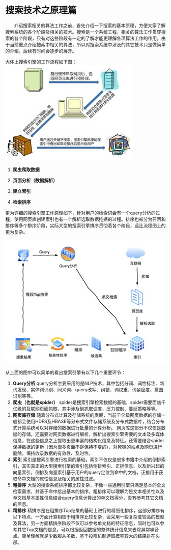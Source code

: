 # 搜索技术之原理篇

&nbsp;&nbsp;&nbsp;&nbsp;&nbsp;&nbsp;&nbsp;介绍搜索相关的算法工作之前，首先介绍一下搜索的基本原理，方便大家了解搜索系统的各个阶段及相关的技术。搜索是一个系统工程，相关的算法工作贯穿搜索的各个阶段，只有对这些阶段有一定的了解才能更理解各项算法工作的作用。由于当前重点介绍搜索中相关的算法，所以对搜索系统中涉及的其它技术只是做简单的介绍，后续有时间会逐步的展开。

大体上搜索引擎的工作流程如下图：
![搜索引擎原理](/assets/搜索引擎原理.jpg)

1. **爬虫爬取数据**

2. **页面分析（数据解析）**

3. **建立索引**

4. **检索排序**


更为详细的搜索引擎工作原理如下，针对用户的检索词会有一个query分析的过程，使用网页库创建索引也有一个解析选取数据挖掘的过程。排序也被分为召回和排序等多个排序阶段，实际大型的搜索引擎排序贯彻着各个阶段，远比流程图上的更为复杂。

![检索流程](/assets/检索流程.png)

从上面的图中可以简单的看出搜索引擎有以下几个重要环节：

1. **Query分析**
   query分析主要采用的是NLP技术，其中包括分词、词性标注、新词发现、实体词识别、同义词、query改写、纠错、词权重、词紧密度、意图识别等等。
2. **爬虫（也就是spider）**
   spider是搜索引擎检索数据的基础，spider需要面临千亿级的互联网页面抓取，其中涉及到抓取调度、压力控制、蔓延策略等等。
3. **网页库存储**
   随着分布式计算及存储系统的发展，当前千亿级网页数据的存储一般都会使用HDFS及HBASE等分布式文件存储系统及分布式数据库，结合分布式计算系统可以对存储的数据进行批量的计算分析。
   网页库这部分不仅仅是数据的存储，还需要对网页数据进行解析，解析出搜索引擎需要的文本及多媒体信息，在这些信息之上提取出更丰富的结构化信息及特征。还需要结合spider保持数据的更新（因为很多页面不是保持不变的），对死链的站点及网页进行删除，保持收录数据的有效性、及时性。
4. **索引**
   索引是搜索引擎进行检索的基础，索引不仅仅是很多书籍中介绍的倒排索引，其实真正的大型搜索引擎的索引包括倒排索引、正排信息、以及新兴起的向量索引，倒排及向量索引基于用户的query定位到命中的文档，正排用于获取命中文档的属性信息及相关的属性过滤。
5. **粗排序**
   大型的搜索系统排序都比较复杂，不像一些通用引擎只满足基本的全文检索需求，并基于命中给出基本的排序。粗排序可以理解为是文本相关性以及单文档基本属性信息结合query信息计算出的单文档得分，没有参考其它文档的信息。
6. **精排序**
   精排序是在粗排序Top结果的基础上进行的精细化排序，这部分排序有以下特点，一方面计算相较于粗排序比较复杂，会采用一些复杂度较高的模型及算法，另一方面精排序阶段不仅可以参考单文档的特征信息，同时也可以参考其它Top文档的信息，可以根据返回数据的整体统计信息来去除异常噪音点。简单理解就是少数服从多数，基于投票机制选取概率较大的结果排在头部。
   
